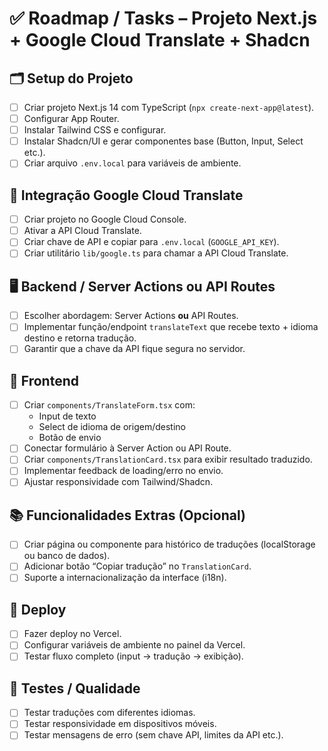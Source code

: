 # ✅ Roadmap / Tasks – Projeto Next.js + Google Cloud Translate + Shadcn

## 🗂️ Setup do Projeto
- [ ] Criar projeto Next.js 14 com TypeScript (`npx create-next-app@latest`).
- [ ] Configurar App Router.
- [ ] Instalar Tailwind CSS e configurar.
- [ ] Instalar Shadcn/UI e gerar componentes base (Button, Input, Select etc.).
- [ ] Criar arquivo `.env.local` para variáveis de ambiente.

## 🔑 Integração Google Cloud Translate
- [ ] Criar projeto no Google Cloud Console.
- [ ] Ativar a API Cloud Translate.
- [ ] Criar chave de API e copiar para `.env.local` (`GOOGLE_API_KEY`).
- [ ] Criar utilitário `lib/google.ts` para chamar a API Cloud Translate.

## 🖥️ Backend / Server Actions ou API Routes
- [ ] Escolher abordagem: Server Actions **ou** API Routes.
- [ ] Implementar função/endpoint `translateText` que recebe texto + idioma destino e retorna tradução.
- [ ] Garantir que a chave da API fique segura no servidor.

## 🎨 Frontend
- [ ] Criar `components/TranslateForm.tsx` com:
  - Input de texto
  - Select de idioma de origem/destino
  - Botão de envio
- [ ] Conectar formulário à Server Action ou API Route.
- [ ] Criar `components/TranslationCard.tsx` para exibir resultado traduzido.
- [ ] Implementar feedback de loading/erro no envio.
- [ ] Ajustar responsividade com Tailwind/Shadcn.

## 📚 Funcionalidades Extras (Opcional)
- [ ] Criar página ou componente para histórico de traduções (localStorage ou banco de dados).
- [ ] Adicionar botão “Copiar tradução” no `TranslationCard`.
- [ ] Suporte a internacionalização da interface (i18n).

## 🚀 Deploy
- [ ] Fazer deploy no Vercel.
- [ ] Configurar variáveis de ambiente no painel da Vercel.
- [ ] Testar fluxo completo (input → tradução → exibição).

## 🧪 Testes / Qualidade
- [ ] Testar traduções com diferentes idiomas.
- [ ] Testar responsividade em dispositivos móveis.
- [ ] Testar mensagens de erro (sem chave API, limites da API etc.).
